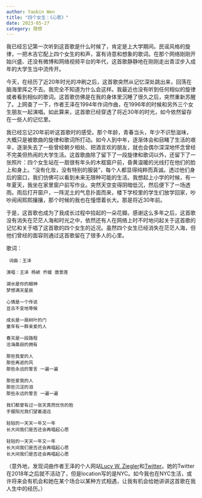 ```yaml
---
author: Yaobin Wen
title: "四个女生：《心愿》"
date: 2023-05-27
category: 随想
---
```


我已经忘记第一次听到这首歌是什么时候了，肯定是上大学期间。民谣风格的旋律，一把木吉它配上四个女生的和声，富有诗意和想象的歌词。在那个网络刚刚开始兴盛、还没有微博和网络视频平台的年代，这首歌静静地在刚刚走出青涩步入成年的大学生当中流传开。

今天，在经历了近20年时光的冲刷之后，这首歌突然从记忆深处跳出来，回荡在脑海里挥之不去。我完全不知道为什么会这样。我最近也没有听到任何相似的旋律或者看到相似的歌词。这首歌仿佛是在我的身体里沉睡了很久之后，突然重新苏醒了。上网查了一下，作者王泽在1994年作词作曲，在1996年的时候和另外三个女生朋友一起演唱。如此算来，这首歌已经穿透了将近30年的时光，如今依然留存在一些人的记忆里。

我已经忘记20年前听这首歌时的感受。那个年龄，青春当头，年少不识愁滋味，大概只是被歌曲的旋律和歌词所打动。如今人到中年，逐渐体会和目睹了生活的艰辛，逐渐失去了一些曾经朝夕相处、把酒言欢的朋友，就也会偶尔深深地怀念曾经不完美但热闹的大学生活。这首歌曲除了留下了一段旋律和歌词以外，还留下了一张照片：四个女生站在一扇很有年头的木框窗户前，昏黄温暖的光线打在他们的脸上和身上。“没有化妆，没有特别的服装”，每个人都显得纯粹而真诚。透过他们身后的窗口，我们仿佛可以看到未来无限种可能的生活。我想起上小学的时候，有一年夏天，我坐在家里窗户前写作业。突然天空变得阴暗低沉，然后便下了一场透雨。雨后打开窗户，一阵泥土的气息扑面而来，楼下学校里的学生们放学回家，吵吵闹闹熙熙攘攘，那个时候的我也在憧憬着长大。那是将近30年前。

于是，这首歌也成为了我成长过程中拾起的一朵花瓣。感谢这么多年之后，这首歌没有消失在茫茫人海和时光之中，依然还有人在网络上时不时地问起关于这首歌的记忆和关于唱了这首歌的四个女生的近况。虽然四个女生已经消失在茫茫人海，但他们曾经的面容则通过这首歌留在了很多人的心里。

歌词：

```
 词曲：王泽

演唱：王泽 杨颖 乔媛 唐景莲

湖水是你的眼神
梦想满天星辰

心情是一个传说
亘古不变地等候

成长是一扇树叶的门
童年有一群亲爱的人

春天是一段路程
沧海桑田的拥有

那些我爱的人
那些离逝的风
那些永远的誓言 一遍一遍

那些爱我的人
那些沉淀的泪
那些永远的誓言 一遍一遍

我们都曾有过一张天真而忧伤的脸
手握阳光我们望着遥远

轻轻的一天天一年又一年
长大间我们是否还会再唱起心愿

轻轻的一天天一年又一年
长大间我们是否还会再唱起心愿
长大间我们是否还会再唱起心愿
```

（意外地，发现词曲作者王泽的个人网站[Lucy W. Ziegler](https://www.lucywz.com/)和[Twitter](https://twitter.com/lucy_wz)。她的Twitter在2018年之后就不活动了，但是location写的是NYC。如今我也在NYC生活，或许将来会有机会和她在某个场合以某种方式相遇，让我有机会给她讲讲这首歌在我人生中的经历。）
